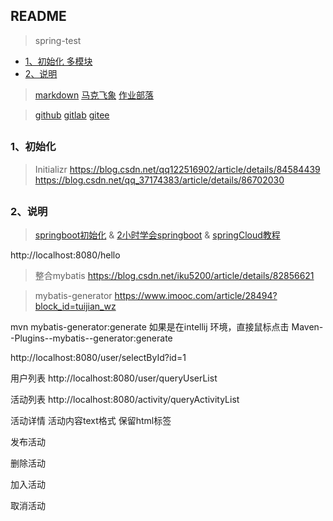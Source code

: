 ## README
> spring-test

*   [1、初始化 多模块](#initializr)
*   [2、说明](#introducer)

> [markdown]( https://jbt.github.io/markdown-editor/ )    [马克飞象]( https://maxiang.io )   [作业部落]( https://www.zybuluo.com/mdeditor )    

> [github]( https://github.com/scott180 )  [gitlab]( https://git.lug.ustc.edu.cn/ja )     [gitee]( https://gitee.com )


 <h2 id="initializr"></h2>

### 1、初始化

>Initializr
https://blog.csdn.net/qq122516902/article/details/84584439
https://blog.csdn.net/qq_37174383/article/details/86702030

<h2 id="introducer"></h2>

### 2、说明
>[springboot初始化]( https://start.spring.io/ ) &  [2小时学会springboot]( https://blog.csdn.net/forezp/article/details/61472783 )  &  [springCloud教程]( https://blog.csdn.net/forezp/article/details/70148833 )

http://localhost:8080/hello

>整合mybatis
https://blog.csdn.net/iku5200/article/details/82856621

>mybatis-generator
https://www.imooc.com/article/28494?block_id=tuijian_wz

mvn mybatis-generator:generate
如果是在intellij 环境，直接鼠标点击 Maven--Plugins--mybatis--generator:generate

http://localhost:8080/user/selectById?id=1

用户列表
http://localhost:8080/user/queryUserList

活动列表
http://localhost:8080/activity/queryActivityList

活动详情
活动内容text格式 保留html标签

发布活动

删除活动

加入活动

取消活动



